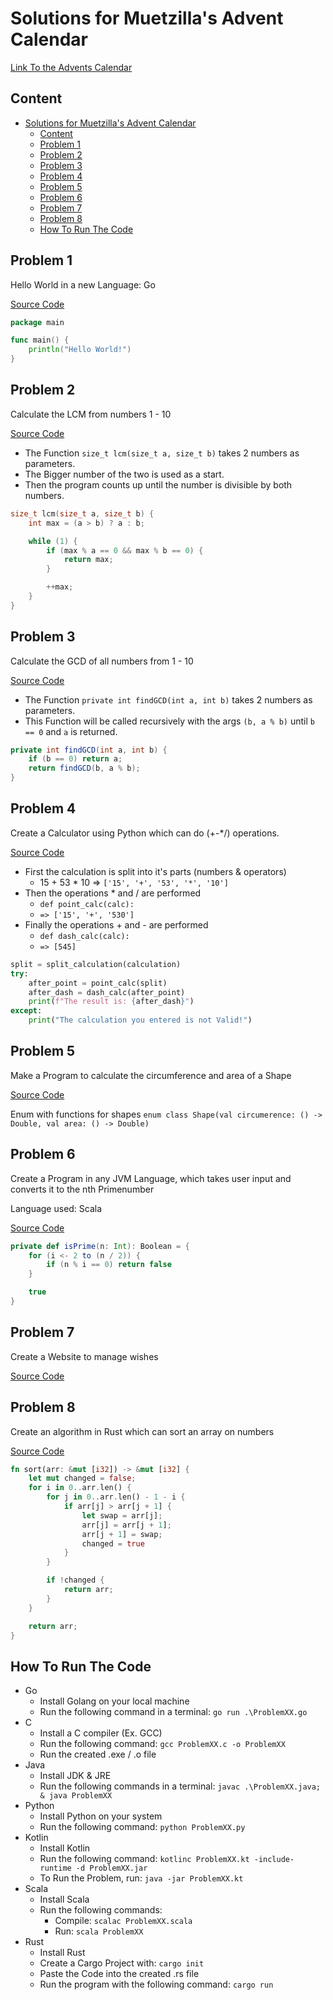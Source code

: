 # Solutions for Muetzilla's Advent Calendar
[Link To the Advents Calendar](https://muetzilla.github.io/Advent-Calendar/)

## Content
- [Solutions for Muetzilla's Advent Calendar](#solutions-for-muetzillas-advent-calendar)
  - [Content](#content)
  - [Problem 1](#problem-1)
  - [Problem 2](#problem-2)
  - [Problem 3](#problem-3)
  - [Problem 4](#problem-4)
  - [Problem 5](#problem-5)
  - [Problem 6](#problem-6)
  - [Problem 7](#problem-7)
  - [Problem 8](#problem-8)
  - [How To Run The Code](#how-to-run-the-code)

## Problem 1

Hello World in a new Language: Go

[Source Code](Problem01.go)

```go
package main

func main() {
	println("Hello World!")
}

```

## Problem 2 

Calculate the LCM from numbers 1 - 10

[Source Code](Problem02.c)

- The Function `size_t lcm(size_t a, size_t b)` takes 2 numbers as parameters.
- The Bigger number of the two is used as a start.
- Then the program counts up until the number is divisible by both numbers.

```c
size_t lcm(size_t a, size_t b) {
    int max = (a > b) ? a : b;

    while (1) {
        if (max % a == 0 && max % b == 0) {
            return max;
        }

        ++max;
    }
}
```


## Problem 3

Calculate the GCD of all numbers from 1 - 10

[Source Code](Problem03.java)

- The Function `private int findGCD(int a, int b)` takes 2 numbers as parameters.
- This Function will be called recursively with the args `(b, a % b)` until `b == 0` and `a` is returned.

```java
private int findGCD(int a, int b) {
    if (b == 0) return a;
    return findGCD(b, a % b);
}
```

## Problem 4

Create a Calculator using Python which can do (+-*/) operations.

[Source Code](Problem04.py)

- First the calculation is split into it's parts (numbers & operators)
  - 15 + 53 * 10 => `['15', '+', '53', '*', '10']`
- Then the operations * and / are performed
  - `def point_calc(calc):`
  - `=> ['15', '+', '530']`
- Finally the operations + and - are performed
  - `def dash_calc(calc):`
  - `=> [545]`

```python
split = split_calculation(calculation)
try:
    after_point = point_calc(split)
    after_dash = dash_calc(after_point)
    print(f"The result is: {after_dash}")
except:
    print("The calculation you entered is not Valid!")
```


## Problem 5

Make a Program to calculate the circumference and area of a Shape

[Source Code](Problem05.kt)

Enum with functions for shapes `enum class Shape(val circumerence: () -> Double, val area: () -> Double)`

## Problem 6

Create a Program in any JVM Language, which takes user input and converts it to the nth Primenumber

Language used: Scala

[Source Code](Problem06.scala)

```scala
private def isPrime(n: Int): Boolean = {
    for (i <- 2 to (n / 2)) {
        if (n % i == 0) return false
    }

    true
}
```

## Problem 7

Create a Website to manage wishes

[Source Code](Problem07.html)


## Problem 8

Create an algorithm in Rust which can sort an array on numbers

[Source Code](Problem08.rs)

```rust
fn sort(arr: &mut [i32]) -> &mut [i32] {
    let mut changed = false;
    for i in 0..arr.len() {
        for j in 0..arr.len() - 1 - i {
            if arr[j] > arr[j + 1] {
                let swap = arr[j];
                arr[j] = arr[j + 1];
                arr[j + 1] = swap;
                changed = true
            }
        }

        if !changed {
            return arr;
        }
    }

    return arr;
}
```

## How To Run The Code
- Go
  - Install Golang on your local machine
  - Run the following command in a terminal: `go run .\ProblemXX.go`
- C
  - Install a C compiler (Ex. GCC)
  - Run the following command: `gcc ProblemXX.c -o ProblemXX`
  - Run the created .exe / .o file
- Java
  - Install JDK & JRE
  - Run the following commands in a terminal: `javac .\ProblemXX.java; & java ProblemXX`
- Python
  - Install Python on your system
  - Run the following command: `python ProblemXX.py`
- Kotlin
  - Install Kotlin
  - Run the following command: `kotlinc ProblemXX.kt -include-runtime -d ProblemXX.jar`
  - To Run the Problem, run: `java -jar ProblemXX.kt` 
- Scala
  - Install Scala
  - Run the following commands:
    - Compile: `scalac ProblemXX.scala`
    - Run: `scala ProblemXX`
- Rust
  - Install Rust
  - Create a Cargo Project with: `cargo init`
  - Paste the Code into the created .rs file
  - Run the program with the following command: `cargo run`